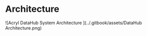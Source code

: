 # Architecture

![Acryl DataHub System Architecture ](../.gitbook/assets/DataHub Architecture.png)


